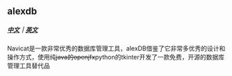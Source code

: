 ## alexdb

##### [中文](./README.CN.md)｜[英文](./README.md)

Navicat是一款非常优秀的数据库管理工具，alexDB借鉴了它非常多优秀的设计和操作方式，使用纯~~java的openjfx~~python的tkinter开发了一款免费，开源的数据库管理工具替代品